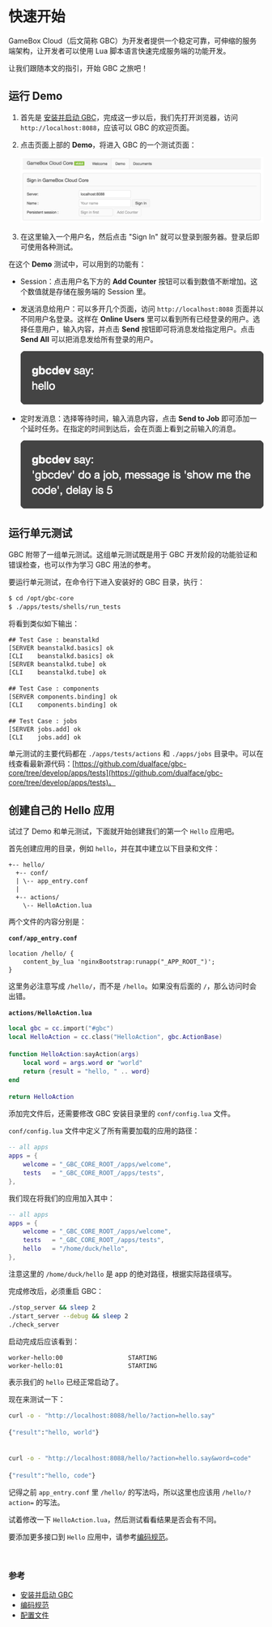 # 快速开始

GameBox Cloud（后文简称 GBC）为开发者提供一个稳定可靠，可伸缩的服务端架构，让开发者可以使用 Lua 脚本语言快速完成服务端的功能开发。

让我们跟随本文的指引，开始 GBC 之旅吧！


## 运行 Demo

1.  首先是 [安装并启动 GBC](install.md)，完成这一步以后，我们先打开浏览器，访问 `http://localhost:8088`，应该可以 GBC 的欢迎页面。

2.  点击页面上部的 **Demo**，将进入 GBC 的一个测试页面：

    ![](img/demo_page.png)

3.  在这里输入一个用户名，然后点击 "Sign In" 就可以登录到服务器。登录后即可使用各种测试。


在这个 **Demo** 测试中，可以用到的功能有：

-   Session：点击用户名下方的 **Add Counter** 按钮可以看到数值不断增加。这个数值就是存储在服务端的 Session 里。

-   发送消息给用户：可以多开几个页面，访问 `http://localhost:8088` 页面并以不同用户名登录。这样在 **Online Users** 里可以看到所有已经登录的用户。选择任意用户，输入内容，并点击 **Send** 按钮即可将消息发给指定用户。点击 **Send All** 可以把消息发给所有登录的用户。

    ![](img/demo_say.png)

-   定时发消息：选择等待时间，输入消息内容，点击 **Send to Job** 即可添加一个延时任务。在指定的时间到达后，会在页面上看到之前输入的消息。

    ![](img/demo_job.png)


## 运行单元测试

GBC 附带了一组单元测试。这组单元测试既是用于 GBC 开发阶段的功能验证和错误检查，也可以作为学习 GBC 用法的参考。

要运行单元测试，在命令行下进入安装好的 GBC 目录，执行：

```bash
$ cd /opt/gbc-core
$ ./apps/tests/shells/run_tests
```

将看到类似如下输出：

```
## Test Case : beanstalkd
[SERVER beanstalkd.basics] ok
[CLI    beanstalkd.basics] ok
[SERVER beanstalkd.tube] ok
[CLI    beanstalkd.tube] ok

## Test Case : components
[SERVER components.binding] ok
[CLI    components.binding] ok

## Test Case : jobs
[SERVER jobs.add] ok
[CLI    jobs.add] ok
```

单元测试的主要代码都在 `./apps/tests/actions` 和 `./apps/jobs` 目录中。可以在线查看最新源代码：[https://github.com/dualface/gbc-core/tree/develop/apps/tests](https://github.com/dualface/gbc-core/tree/develop/apps/tests)。



## 创建自己的 Hello 应用

试过了 Demo 和单元测试，下面就开始创建我们的第一个 `Hello` 应用吧。

首先创建应用的目录，例如 `hello`，并在其中建立以下目录和文件：

```
+-- hello/
  +-- conf/
  | \-- app_entry.conf
  |
  +-- actions/
    \-- HelloAction.lua
```

两个文件的内容分别是：

**`conf/app_entry.conf`**

```
location /hello/ {
    content_by_lua 'nginxBootstrap:runapp("_APP_ROOT_")';
}
```

这里务必注意写成 `/hello/`，而不是 `/hello`。如果没有后面的 `/`，那么访问时会出错。

**`actions/HelloAction.lua`**

```lua
local gbc = cc.import("#gbc")
local HelloAction = cc.class("HelloAction", gbc.ActionBase)

function HelloAction:sayAction(args)
    local word = args.word or "world"
    return {result = "hello, " .. word}
end

return HelloAction
```

添加完文件后，还需要修改 GBC 安装目录里的 `conf/config.lua` 文件。

`conf/config.lua` 文件中定义了所有需要加载的应用的路径：

```lua
-- all apps
apps = {
    welcome = "_GBC_CORE_ROOT_/apps/welcome",
    tests   = "_GBC_CORE_ROOT_/apps/tests",
},
```

我们现在将我们的应用加入其中：

```lua
-- all apps
apps = {
    welcome = "_GBC_CORE_ROOT_/apps/welcome",
    tests   = "_GBC_CORE_ROOT_/apps/tests",
    hello   = "/home/duck/hello",
},
```

注意这里的 `/home/duck/hello` 是 app 的绝对路径，根据实际路径填写。

完成修改后，必须重启 GBC：

```bash
./stop_server && sleep 2
./start_server --debug && sleep 2
./check_server
```

启动完成后应该看到：

```
worker-hello:00                  STARTING
worker-hello:01                  STARTING
```

表示我们的 `hello` 已经正常启动了。

现在来测试一下：

```bash
curl -o - "http://localhost:8088/hello/?action=hello.say"

{"result":"hello, world"}


curl -o - "http://localhost:8088/hello/?action=hello.say&word=code"

{"result":"hello, code"}
```

记得之前 `app_entry.conf` 里 `/hello/` 的写法吗，所以这里也应该用 `/hello/?action=` 的写法。

试着修改一下 `HelloAction.lua`，然后测试看看结果是否会有不同。

要添加更多接口到 `Hello` 应用中，请参考[编码规范](coding-style.md)。

<br />

### 参考

-   [安装并启动 GBC](install.md)
-   [编码规范](coding-style.md)
-   [配置文件](configs.md)
